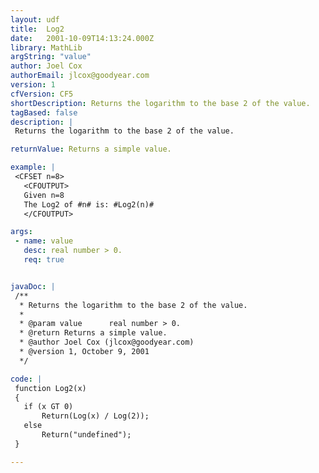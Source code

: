 ```yaml
---
layout: udf
title:  Log2
date:   2001-10-09T14:13:24.000Z
library: MathLib
argString: "value"
author: Joel Cox
authorEmail: jlcox@goodyear.com
version: 1
cfVersion: CF5
shortDescription: Returns the logarithm to the base 2 of the value.
tagBased: false
description: |
 Returns the logarithm to the base 2 of the value.

returnValue: Returns a simple value.

example: |
 <CFSET n=8>
   <CFOUTPUT>
   Given n=8
   The Log2 of #n# is: #Log2(n)#
   </CFOUTPUT>

args:
 - name: value
   desc: real number > 0.
   req: true


javaDoc: |
 /**
  * Returns the logarithm to the base 2 of the value.
  * 
  * @param value      real number > 0. 
  * @return Returns a simple value. 
  * @author Joel Cox (jlcox@goodyear.com) 
  * @version 1, October 9, 2001 
  */

code: |
 function Log2(x)
 {
   if (x GT 0)
       Return(Log(x) / Log(2));
   else
       Return("undefined");
 }

---
```


